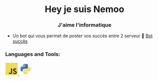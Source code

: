 <h1 align="center">Hey je suis Nemoo</h1>
<h3 align="center">J'aime l'informatique</h3>

- Un bot qui vous permet de poster vos succès entre 2 serveur 🔭 [Bot succès](https://github.com/Nemoos007/bot-succes)



<h3 align="left">Languages and Tools:</h3>
<p align="left"> <a href="https://developer.mozilla.org/en-US/docs/Web/JavaScript" target="_blank" rel="noreferrer"> <img src="https://raw.githubusercontent.com/devicons/devicon/master/icons/javascript/javascript-original.svg" alt="javascript" width="40" height="40"/> </a> <a href="https://www.python.org" target="_blank" rel="noreferrer"> <img src="https://raw.githubusercontent.com/devicons/devicon/master/icons/python/python-original.svg" alt="python" width="40" height="40"/> </a> </p>


